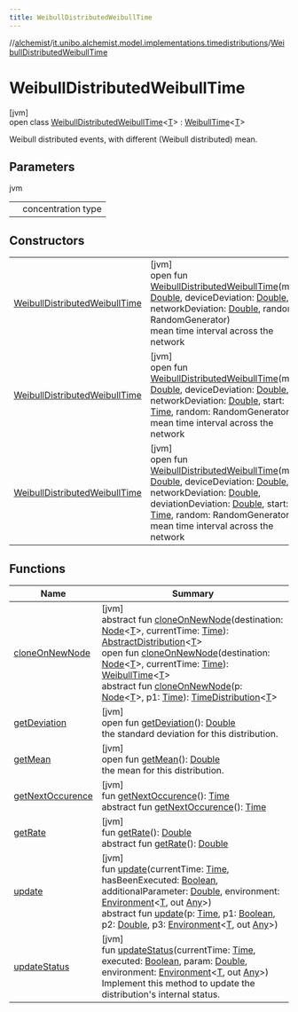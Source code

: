 ```yaml
---
title: WeibullDistributedWeibullTime
---
```

//[alchemist](../../../index.html)/[it.unibo.alchemist.model.implementations.timedistributions](../index.html)/[WeibullDistributedWeibullTime](index.html)



# WeibullDistributedWeibullTime



[jvm]\
open class [WeibullDistributedWeibullTime](index.html)<[T](index.html)> : [WeibullTime](../-weibull-time/index.html)<[T](../../it.unibo.alchemist/-supported-incarnations/get.html)> 

Weibull distributed events, with different (Weibull distributed) mean.



## Parameters


jvm

| | |
|---|---|
| <T> | concentration type |



## Constructors


| | |
|---|---|
| [WeibullDistributedWeibullTime](-weibull-distributed-weibull-time.html) | [jvm]<br>open fun [WeibullDistributedWeibullTime](-weibull-distributed-weibull-time.html)(mean: [Double](https://kotlinlang.org/api/latest/jvm/stdlib/kotlin/-double/index.html), deviceDeviation: [Double](https://kotlinlang.org/api/latest/jvm/stdlib/kotlin/-double/index.html), networkDeviation: [Double](https://kotlinlang.org/api/latest/jvm/stdlib/kotlin/-double/index.html), random: RandomGenerator)<br>mean time interval across the network |
| [WeibullDistributedWeibullTime](-weibull-distributed-weibull-time.html) | [jvm]<br>open fun [WeibullDistributedWeibullTime](-weibull-distributed-weibull-time.html)(mean: [Double](https://kotlinlang.org/api/latest/jvm/stdlib/kotlin/-double/index.html), deviceDeviation: [Double](https://kotlinlang.org/api/latest/jvm/stdlib/kotlin/-double/index.html), networkDeviation: [Double](https://kotlinlang.org/api/latest/jvm/stdlib/kotlin/-double/index.html), start: [Time](../../it.unibo.alchemist.model.interfaces/-time/index.html), random: RandomGenerator)<br>mean time interval across the network |
| [WeibullDistributedWeibullTime](-weibull-distributed-weibull-time.html) | [jvm]<br>open fun [WeibullDistributedWeibullTime](-weibull-distributed-weibull-time.html)(mean: [Double](https://kotlinlang.org/api/latest/jvm/stdlib/kotlin/-double/index.html), deviceDeviation: [Double](https://kotlinlang.org/api/latest/jvm/stdlib/kotlin/-double/index.html), networkDeviation: [Double](https://kotlinlang.org/api/latest/jvm/stdlib/kotlin/-double/index.html), deviationDeviation: [Double](https://kotlinlang.org/api/latest/jvm/stdlib/kotlin/-double/index.html), start: [Time](../../it.unibo.alchemist.model.interfaces/-time/index.html), random: RandomGenerator)<br>mean time interval across the network |


## Functions


| Name | Summary |
|---|---|
| [cloneOnNewNode](../-abstract-distribution/clone-on-new-node.html) | [jvm]<br>abstract fun [cloneOnNewNode](../-abstract-distribution/clone-on-new-node.html)(destination: [Node](../../it.unibo.alchemist.model.interfaces/-node/index.html)<[T](../../it.unibo.alchemist/-supported-incarnations/get.html)>, currentTime: [Time](../../it.unibo.alchemist.model.interfaces/-time/index.html)): [AbstractDistribution](../-abstract-distribution/index.html)<[T](../../it.unibo.alchemist/-supported-incarnations/get.html)><br>open fun [cloneOnNewNode](../-weibull-time/clone-on-new-node.html)(destination: [Node](../../it.unibo.alchemist.model.interfaces/-node/index.html)<[T](../../it.unibo.alchemist/-supported-incarnations/get.html)>, currentTime: [Time](../../it.unibo.alchemist.model.interfaces/-time/index.html)): [WeibullTime](../-weibull-time/index.html)<[T](../../it.unibo.alchemist/-supported-incarnations/get.html)><br>abstract fun [cloneOnNewNode](../../it.unibo.alchemist.model.interfaces/-time-distribution/clone-on-new-node.html)(p: [Node](../../it.unibo.alchemist.model.interfaces/-node/index.html)<[T](../../it.unibo.alchemist/-supported-incarnations/get.html)>, p1: [Time](../../it.unibo.alchemist.model.interfaces/-time/index.html)): [TimeDistribution](../../it.unibo.alchemist.model.interfaces/-time-distribution/index.html)<[T](../../it.unibo.alchemist/-supported-incarnations/get.html)> |
| [getDeviation](../-weibull-time/get-deviation.html) | [jvm]<br>open fun [getDeviation](../-weibull-time/get-deviation.html)(): [Double](https://kotlinlang.org/api/latest/jvm/stdlib/kotlin/-double/index.html)<br>the standard deviation for this distribution. |
| [getMean](../-weibull-time/get-mean.html) | [jvm]<br>open fun [getMean](../-weibull-time/get-mean.html)(): [Double](https://kotlinlang.org/api/latest/jvm/stdlib/kotlin/-double/index.html)<br>the mean for this distribution. |
| [getNextOccurence](../-abstract-distribution/get-next-occurence.html) | [jvm]<br>fun [getNextOccurence](../-abstract-distribution/get-next-occurence.html)(): [Time](../../it.unibo.alchemist.model.interfaces/-time/index.html)<br>abstract fun [getNextOccurence](../../it.unibo.alchemist.model.interfaces/-time-distribution/get-next-occurence.html)(): [Time](../../it.unibo.alchemist.model.interfaces/-time/index.html) |
| [getRate](../-weibull-time/get-rate.html) | [jvm]<br>fun [getRate](../-weibull-time/get-rate.html)(): [Double](https://kotlinlang.org/api/latest/jvm/stdlib/kotlin/-double/index.html)<br>abstract fun [getRate](../../it.unibo.alchemist.model.interfaces/-time-distribution/get-rate.html)(): [Double](https://kotlinlang.org/api/latest/jvm/stdlib/kotlin/-double/index.html) |
| [update](../-abstract-distribution/update.html) | [jvm]<br>fun [update](../-abstract-distribution/update.html)(currentTime: [Time](../../it.unibo.alchemist.model.interfaces/-time/index.html), hasBeenExecuted: [Boolean](https://kotlinlang.org/api/latest/jvm/stdlib/kotlin/-boolean/index.html), additionalParameter: [Double](https://kotlinlang.org/api/latest/jvm/stdlib/kotlin/-double/index.html), environment: [Environment](../../it.unibo.alchemist.model.interfaces/-environment/index.html)<[T](../../it.unibo.alchemist/-supported-incarnations/get.html), out [Any](https://kotlinlang.org/api/latest/jvm/stdlib/kotlin/-any/index.html)>)<br>abstract fun [update](../../it.unibo.alchemist.model.interfaces/-time-distribution/update.html)(p: [Time](../../it.unibo.alchemist.model.interfaces/-time/index.html), p1: [Boolean](https://kotlinlang.org/api/latest/jvm/stdlib/kotlin/-boolean/index.html), p2: [Double](https://kotlinlang.org/api/latest/jvm/stdlib/kotlin/-double/index.html), p3: [Environment](../../it.unibo.alchemist.model.interfaces/-environment/index.html)<[T](../../it.unibo.alchemist/-supported-incarnations/get.html), out [Any](https://kotlinlang.org/api/latest/jvm/stdlib/kotlin/-any/index.html)>) |
| [updateStatus](../-weibull-time/update-status.html) | [jvm]<br>fun [updateStatus](../-weibull-time/update-status.html)(currentTime: [Time](../../it.unibo.alchemist.model.interfaces/-time/index.html), executed: [Boolean](https://kotlinlang.org/api/latest/jvm/stdlib/kotlin/-boolean/index.html), param: [Double](https://kotlinlang.org/api/latest/jvm/stdlib/kotlin/-double/index.html), environment: [Environment](../../it.unibo.alchemist.model.interfaces/-environment/index.html)<[T](../../it.unibo.alchemist/-supported-incarnations/get.html), out [Any](https://kotlinlang.org/api/latest/jvm/stdlib/kotlin/-any/index.html)>)<br>Implement this method to update the distribution's internal status. |

